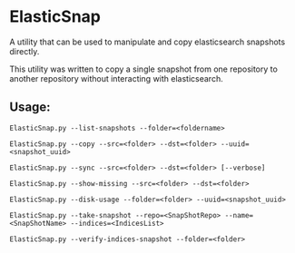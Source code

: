 # ElasticSnap
A utility that can be used to manipulate and copy elasticsearch snapshots directly.

This utility was written to copy a single snapshot from one repository to another repository without interacting with elasticsearch. 


## Usage:
```ElasticSnap.py --list-snapshots --folder=<foldername>```

```ElasticSnap.py --copy --src=<folder> --dst=<folder> --uuid=<snapshot_uuid>```

```ElasticSnap.py --sync --src=<folder> --dst=<folder> [--verbose]```

```ElasticSnap.py --show-missing --src=<folder> --dst=<folder>```

```ElasticSnap.py --disk-usage --folder=<folder> --uuid=<snapshot_uuid>```

```ElasticSnap.py --take-snapshot --repo=<SnapShotRepo> --name=<SnapShotName> --indices=<IndicesList>```

```ElasticSnap.py --verify-indices-snapshot --folder=<folder>```
